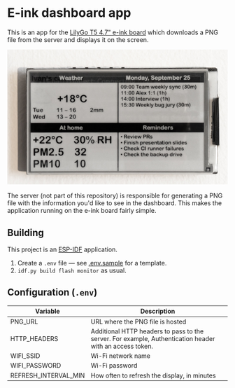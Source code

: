 # E-ink dashboard app

This is an app for the [LilyGo T5 4.7" e-ink board](https://t5-47-t5-47-plus.readthedocs.io/en/latest/) which downloads a PNG file from the server and displays it on the screen.

![LilyGo e-ink dashboard](static/lilygo-ink-dashboard.jpg)

The server (not part of this repository) is responsible for generating a PNG file with the information you'd like to see in the dashboard. This makes the application running on the e-ink board fairly simple.

## Building

This project is an [ESP-IDF](https://github.com/espressif/esp-idf) application.

1. Create a `.env` file — see [.env.sample](.env.sample) for a template.
2. `idf.py build flash monitor` as usual.

## Configuration (`.env`)

Variable | Description
-------- | -----------
PNG_URL  | URL where the PNG file is hosted
HTTP_HEADERS | Additional HTTP headers to pass to the server. For example, Authentication header with an access token.
WIFI_SSID | Wi-Fi network name
WIFI_PASSWORD | Wi-Fi password
REFRESH_INTERVAL_MIN | How often to refresh the display, in minutes

